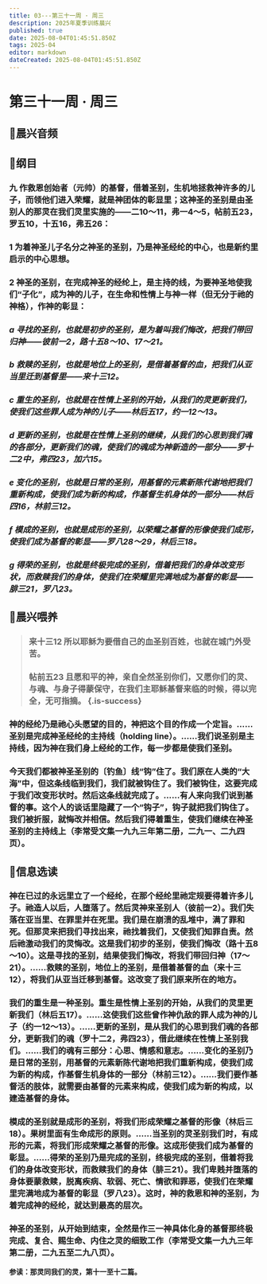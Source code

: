 ```yaml
---
title: 03---第三十一周 · 周三
description: 2025年夏季训练晨兴
published: true
date: 2025-08-04T01:45:51.850Z
tags: 2025-04
editor: markdown
dateCreated: 2025-08-04T01:45:51.850Z
---
```


# 第三十一周 · 周三
## 🎵晨兴音频

## 📖纲目

### 九    作救恩创始者（元帅）的基督，借着圣别，生机地拯救神许多的儿子，而领他们进入荣耀，就是神团体的彰显里；这神圣的圣别是由圣别人的那灵在我们灵里实施的——二10～11，弗一4～5，帖前五23，罗五10，十五16，弗五26：

### 1    为着神圣儿子名分之神圣的圣别，乃是神圣经纶的中心，也是新约里启示的中心思想。

### 2    神圣的圣别，在完成神圣的经纶上，是主持的线，为要神圣地使我们“子化”，成为神的儿子，在生命和性情上与神一样（但无分于祂的神格），作神的彰显：

### *a    寻找的圣别，也就是初步的圣别，是为着叫我们悔改，把我们带回归神——彼前一2，路十五8～10、17～21。*

### *b    救赎的圣别，也就是地位上的圣别，是借着基督的血，把我们从亚当里迁到基督里——来十三12。*

### *c    重生的圣别，也就是在性情上圣别的开始，从我们的灵更新我们，使我们这些罪人成为神的儿子——林后五17，约一12～13。*

### *d    更新的圣别，也就是在性情上圣别的继续，从我们的心思到我们魂的各部分，更新我们的魂，使我们的魂成为神新造的一部分——罗十二2中，弗四23，加六15。*

### *e    变化的圣别，也就是日常的圣别，用基督的元素新陈代谢地把我们重新构成，使我们成为新的构成，作基督生机身体的一部分——林后四16，林前三12。*

### *f    模成的圣别，也就是成形的圣别，以荣耀之基督的形像使我们成形，使我们成为基督的彰显——罗八28～29，林后三18。*

### *g    得荣的圣别，也就是终极完成的圣别，借着把我们的身体改变形状，而救赎我们的身体，使我们在荣耀里完满地成为基督的彰显——腓三21，罗八23。*

## 📖晨兴喂养

>### **来十三12    所以耶稣为要借自己的血圣别百姓，也就在城门外受苦。**
>
>### **帖前五23    且愿和平的神，亲自全然圣别你们，又愿你们的灵、与魂、与身子得蒙保守，在我们主耶稣基督来临的时候，得以完全，无可指摘。** {.is-success}

### 神的经纶乃是祂心头愿望的目的，神把这个目的作成一个定旨。……圣别是完成神圣经纶的主持线（holding line）。……我们说圣别是主持线，因为神在我们身上经纶的工作，每一步都是使我们圣别。

### 今天我们都被神圣圣别的〔钓鱼〕线“钩”住了。我们原在人类的“大海”中，但这条线临到我们，我们就被钩住了。我们被钩住，这要完成于我们改变形状时。然后这条线就完成了。……有人来向我们说到基督的事。这个人的谈话里隐藏了一个“钩子”，钩子就把我们钩住了。我们被折服，就悔改并相信。然后我们得着重生，使我们继续在神圣圣别的主持线上（李常受文集一九九三年第二册，二九一、二九四页）。

## 📖信息选读

### 神在已过的永远里立了一个经纶，在那个经纶里祂定规要得着许多儿子。祂造人以后，人堕落了。然后灵神来圣别人（彼前一2）。我们失落在亚当里、在罪里并在死里。我们是在崩溃的乱堆中，满了罪和死。但那灵来把我们寻找出来，祂找着我们，又使我们知罪自责。然后祂激动我们的灵悔改。这是我们初步的圣别，使我们悔改（路十五8～10）。这是寻找的圣别，结果使我们悔改，将我们带回归神（17～21）。……救赎的圣别，地位上的圣别，是借着基督的血（来十三12），将我们从亚当迁移到基督。这改变了我们原来所在的地方。

### 我们的重生是一种圣别。重生是性情上圣别的开始，从我们的灵里更新我们（林后五17）。……这使我们这些曾作神仇敌的罪人成为神的儿子（约一12～13）。……更新的圣别，是从我们的心思到我们魂的各部分，更新我们的魂（罗十二2，弗四23），借此继续在性情上圣别我们。……我们的魂有三部分：心思、情感和意志。……变化的圣别乃是日常的圣别，用基督的元素新陈代谢地把我们重新构成，使我们成为新的构成，作基督生机身体的一部分（林前三12）。……我们要作基督活的肢体，就需要由基督的元素来构成，使我们成为新的构成，以建造基督的身体。

### 模成的圣别就是成形的圣别，将我们形成荣耀之基督的形像（林后三18）。果树里面有生命成形的原则。……当圣别的灵圣别我们时，有成形的元素，将我们形成荣耀之基督的形像。这成形使我们成为基督的彰显。……得荣的圣别乃是完成的圣别，终极完成的圣别，借着将我们的身体改变形状，而救赎我们的身体（腓三21）。我们卑贱并堕落的身体要蒙救赎，脱离疾病、软弱、死亡、情欲和罪恶，使我们在荣耀里完满地成为基督的彰显（罗八23）。这时，神的救恩和神的圣别，为着完成神的经纶，就达到最高的层次。

### 神圣的圣别，从开始到结束，全然是作三一神具体化身的基督那终极完成、复合、赐生命、内住之灵的细致工作（李常受文集一九九三年第二册，二九五至二九八页）。

**参读：那灵同我们的灵，第十一至十二篇。**
<!-- Google tag (gtag.js) -->
<script async src="https://www.googletagmanager.com/gtag/js?id=G-1P8709Z16T"></script>
<script>
  window.dataLayer = window.dataLayer || [];
  function gtag(){dataLayer.push(arguments);}
  gtag('js', new Date());

  gtag('config', 'G-1P8709Z16T');
</script>
